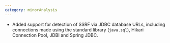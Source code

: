 ```yaml
---
category: minorAnalysis
---
```

 * Added support for detection of SSRF via JDBC database URLs, including connections made using the standard library (`java.sql`), Hikari Connection Pool, JDBI and Spring JDBC.
